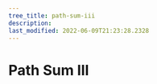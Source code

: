 ```yaml
---
tree_title: path-sum-iii
description: 
last_modified: 2022-06-09T21:23:28.2328
---
```


# Path Sum III
